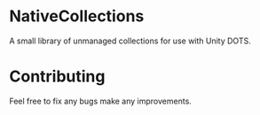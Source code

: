 # NativeCollections
A small library of unmanaged collections for use with Unity DOTS.

# Contributing
Feel free to fix any bugs make any improvements.